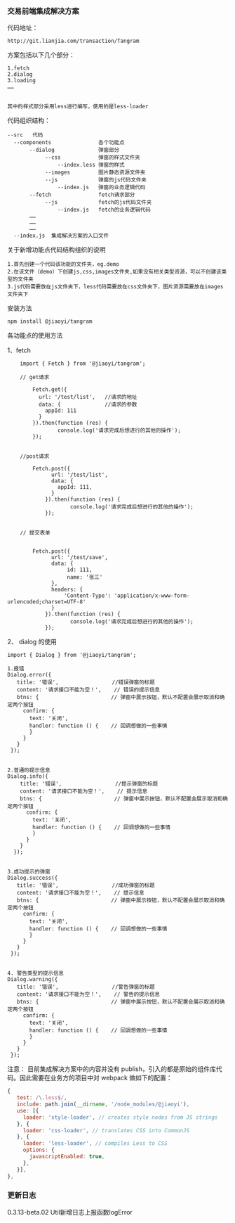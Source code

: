 ### 交易前端集成解决方案

代码地址：

    http://git.lianjia.com/transaction/Tangram

方案包括以下几个部分：

    1.fetch
    2.dialog
    3.loading
    ……


    其中的样式部分采用less进行编写，使用的是less-loader

代码组织结构：

    --src   代码
      --components               各个功能点
           --dialog              弹窗部分
                --css            弹窗的样式文件夹
                    --index.less 弹窗的样式
                --images         图片静态资源文件夹
                --js             弹窗的js代码文件夹
                    --index.js   弹窗的业务逻辑代码
           --fetch               fetch请求部分
                --js             fetch的js代码文件夹
                    --index.js   fetch的业务逻辑代码
           ……
           ……
           ……
      --index.js  集成解决方案的入口文件

关于新增功能点代码结构组织的说明

    1.首先创建一个代码该功能的文件夹，eg.demo
    2.在该文件（demo）下创建js,css,images文件夹,如果没有相关类型资源，可以不创建该类型的文件夹
    3.js代码需要放在js文件夹下，less代码需要放在css文件夹下，图片资源需要放在images文件夹下

安装方法

    npm install @jiaoyi/tangram

各功能点的使用方法

1、fetch

        import { Fetch } from '@jiaoyi/tangram';

        // get请求

            Fetch.get({
              url: '/test/list',   //请求的地址
              data: {              //请求的参数
                appId: 111
              }
            }).then(function (res) {
                    console.log('请求完成后想进行的其他的操作');
            });


        //post请求

            Fetch.post({
                  url: '/test/list',
                  data: {
                    appId: 111,
                  }
                }).then(function (res) {
                        console.log('请求完成后想进行的其他的操作');
                });


        // 提交表单


            Fetch.post({
                  url: '/test/save',
                  data: {
                       id: 111,
                       name: '张三'
                  },
                  headers: {
                      'Content-Type': 'application/x-www-form-urlencoded;charset=UTF-8'
                  }
                }).then(function (res) {
                        console.log('请求完成后想进行的其他的操作');
                });

2、 dialog 的使用

    import { Dialog } from '@jiaoyi/tangram';

    1.报错
    Dialog.error({
       title: '错误',                 //错误弹窗的标题
       content: '请求接口不能为空！',    // 错误的提示信息
       btns: {                       // 弹窗中展示按钮，默认不配置会展示取消和确定两个按钮
         confirm: {
           text: '关闭',
           handler: function () {    // 回调想做的一些事情
           }
         }
       }
     });


    2.普通的提示信息
    Dialog.info({
        title: '错误',                 //提示弹窗的标题
        content: '请求接口不能为空！',    // 提示信息
        btns: {                       // 弹窗中展示按钮，默认不配置会展示取消和确定两个按钮
          confirm: {
            text: '关闭',
            handler: function () {    // 回调想做的一些事情
            }
          }
        }
      });


    3.成功提示的弹窗
    Dialog.success({
       title: '错误',                 //成功弹窗的标题
       content: '请求接口不能为空！',    // 提示信息
       btns: {                       // 弹窗中展示按钮，默认不配置会展示取消和确定两个按钮
         confirm: {
           text: '关闭',
           handler: function () {    // 回调想做的一些事情
           }
         }
       }
     });


    4. 警告类型的提示信息
    Dialog.warning({
       title: '错误',                 //警告弹窗的标题
       content: '请求接口不能为空！',    // 警告的提示信息
       btns: {                       // 弹窗中展示按钮，默认不配置会展示取消和确定两个按钮
         confirm: {
           text: '关闭',
           handler: function () {    // 回调想做的一些事情
           }
         }
       }
     });

注意： 目前集成解决方案中的内容并没有 publish，引入的都是原始的组件库代码。因此需要在业务方的项目中对 webpack 做如下的配置：

```js
{
   test: /\.less$/,
   include: path.join(__dirname, '/node_modules/@jiaoyi'),
   use: [{
     loader: 'style-loader', // creates style nodes from JS strings
   }, {
     loader: 'css-loader', // translates CSS into CommonJS
   }, {
     loader: 'less-loader', // compiles Less to CSS
     options: {
       javascriptEnabled: true,
     },
   }],
},
```

###  更新日志

  0.3.13-beta.02 Util新增日志上报函数logError

